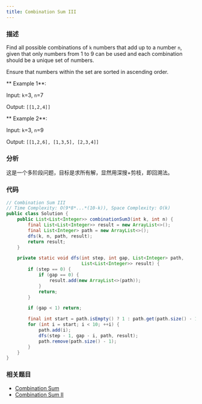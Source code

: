 ```yaml
---
title: Combination Sum III
---
```



### 描述

Find all possible combinations of `k` numbers that add up to a number `n`, given that only numbers from 1 to 9 can be used and each combination should be a unique set of numbers.

Ensure that numbers within the set are sorted in ascending order.

** Example 1**:

Input: `k`=3, `n`=7

Output: `[[1,2,4]]`

** Example 2**:

Input: `k`=3, `n`=9

Output: `[[1,2,6], [1,3,5], [2,3,4]]`


### 分析

这是一个多阶段问题，目标是求所有解，显然用深搜+剪枝，即回溯法。


### 代码

```java
// Combination Sum III
// Time Complexity: O(9*8*...*(10-k)), Space Complexity: O(k)
public class Solution {
    public List<List<Integer>> combinationSum3(int k, int n) {
        final List<List<Integer>> result = new ArrayList<>();
        final List<Integer> path = new ArrayList<>();
        dfs(k, n, path, result);
        return result;
    }

    private static void dfs(int step, int gap, List<Integer> path,
                            List<List<Integer>> result) {
        if (step == 0) {
            if (gap == 0) {
                result.add(new ArrayList<>(path));
            }
            return;
        }

        if (gap < 1) return;

        final int start = path.isEmpty() ? 1 : path.get(path.size() - 1)+1;
        for (int i = start; i < 10; ++i) {
            path.add(i);
            dfs(step - 1, gap - i, path, result);
            path.remove(path.size() - 1);
        }
    }
}
```

### 相关题目

* [Combination Sum](combination-sum.md)
* [Combination Sum II](combination-sum-ii.md)
